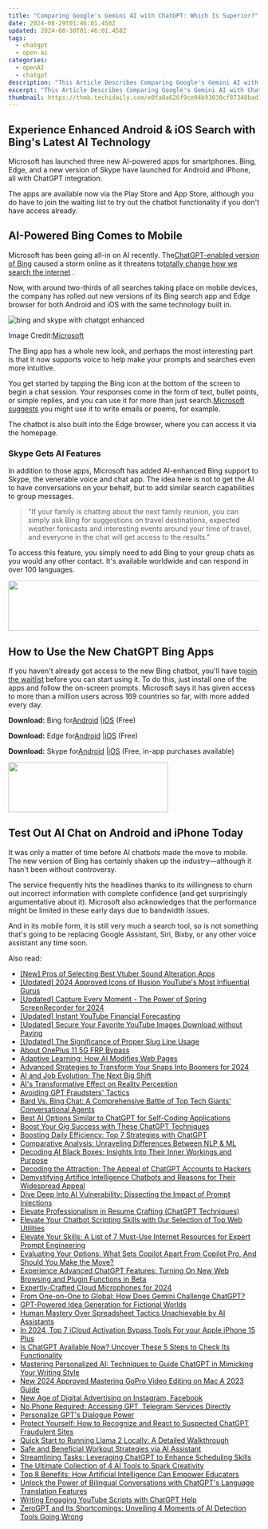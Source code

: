 ```yaml
---
title: "Comparing Google's Gemini AI with ChatGPT: Which Is Superior?"
date: 2024-08-29T01:46:01.458Z
updated: 2024-08-30T01:46:01.458Z
tags:
  - chatgpt
  - open-ai
categories:
  - openAI
  - chatgpt
description: "This Article Describes Comparing Google's Gemini AI with ChatGPT: Which Is Superior?"
excerpt: "This Article Describes Comparing Google's Gemini AI with ChatGPT: Which Is Superior?"
thumbnail: https://thmb.techidaily.com/e0fa8a626f9ce04b93030cf87348bad1dbf4f9d0f4c731838370fc9db952e82c.jpg
---
```


## Experience Enhanced Android & iOS Search with Bing's Latest AI Technology

 Microsoft has launched three new AI-powered apps for smartphones. Bing, Edge, and a new version of Skype have launched for Android and iPhone, all with ChatGPT integration.

 The apps are available now via the Play Store and App Store, although you do have to join the waiting list to try out the chatbot functionality if you don't have access already.

## AI-Powered Bing Comes to Mobile

 Microsoft has been going all-in on AI recently. The[ChatGPT-enabled version of Bing](https://www.makeuseof.com/microsoft-bing-gets-chatgpt-ai/) caused a storm online as it threatens to[totally change how we search the internet](https://www.makeuseof.com/is-chatgpt-search-engine-threat/) .

 Now, with around two-thirds of all searches taking place on mobile devices, the company has rolled out new versions of its Bing search app and Edge browser for both Android and iOS with the same technology built in.

![bing and skype with chatgpt enhanced](https://static1.makeuseofimages.com/wordpress/wp-content/uploads/2023/02/bing-and-skype-with-chatgpt-enhanced.jpg)

 Image Credit:[Microsoft](https://blogs.microsoft.com/blog/2023/02/22/the-new-bing-preview-experience-arrives-on-bing-and-edge-mobile-apps-introducing-bing-now-in-skype/)

 The Bing app has a whole new look, and perhaps the most interesting part is that it now supports voice to help make your prompts and searches even more intuitive.

 You get started by tapping the Bing icon at the bottom of the screen to begin a chat session. Your responses come in the form of text, bullet points, or simple replies, and you can use it for more than just search.[Microsoft suggests](https://blogs.microsoft.com/blog/2023/02/22/the-new-bing-preview-experience-arrives-on-bing-and-edge-mobile-apps-introducing-bing-now-in-skype/) you might use it to write emails or poems, for example.

 The chatbot is also built into the Edge browser, where you can access it via the homepage.

### Skype Gets AI Features

 In addition to those apps, Microsoft has added AI-enhanced Bing support to Skype, the venerable voice and chat app. The idea here is not to get the AI to have conversations on your behalf, but to add similar search capabilities to group messages.

> "If your family is chatting about the next family reunion, you can simply ask Bing for suggestions on travel destinations, expected weather forecasts and interesting events around your time of travel, and everyone in the chat will get access to the results."

 To access this feature, you simply need to add Bing to your group chats as you would any other contact. It's available worldwide and can respond in over 100 languages.

<!-- affiliate ads begin -->
<a href="https://imp.i110150.net/c/5597632/924299/11305" target="_top" id="924299"><img src="//a.impactradius-go.com/display-ad/11305-924299" border="0" alt="" width="520" height="100"/></a>
<!-- affiliate ads end -->
## How to Use the New ChatGPT Bing Apps

 If you haven't already got access to the new Bing chatbot, you'll have to[join the waitlist](https://www.makeuseof.com/try-bing-ai-powered-search-engine/) before you can start using it. To do this, just install one of the apps and follow the on-screen prompts. Microsoft says it has given access to more than a million users across 169 countries so far, with more added every day.

**Download:** Bing for[Android](https://www.anrdoezrs.net/links/7251228/type/dlg/sid/UUmuoUeUpU2022079/https://play.google.com/store/apps/details?id=com.microsoft.bing) |[iOS](https://apps.apple.com/us/app/microsoft-bing-search/id345323231) (Free)

**Download:** Edge for[Android](https://www.anrdoezrs.net/links/7251228/type/dlg/sid/UUmuoUeUpU2022079/https://play.google.com/store/apps/details?id=com.microsoft.emmx) |[iOS](https://apps.apple.com/us/app/microsoft-edge-web-browser/id1288723196) (Free)

**Download:** Skype for[Android](https://www.anrdoezrs.net/links/7251228/type/dlg/sid/UUmuoUeUpU2022079/https://play.google.com/store/apps/details?id=com.skype.raider) |[iOS](https://apps.apple.com/us/app/skype/id304878510) (Free, in-app purchases available)

<!-- affiliate ads begin -->
<a href="https://proteahair.pxf.io/c/5597632/1983634/23621" target="_top" id="1983634"><img src="//a.impactradius-go.com/display-ad/23621-1983634" border="0" alt="" width="320" height="100"/></a><img height="0" width="0" src="https://imp.pxf.io/i/5597632/1983634/23621" style="position:absolute;visibility:hidden;" border="0" />
<!-- affiliate ads end -->
## Test Out AI Chat on Android and iPhone Today

 It was only a matter of time before AI chatbots made the move to mobile. The new version of Bing has certainly shaken up the industry—although it hasn't been without controversy.

 The service frequently hits the headlines thanks to its willingness to churn out incorrect information with complete confidence (and get surprisingly argumentative about it). Microsoft also acknowledges that the performance might be limited in these early days due to bandwidth issues.

 And in its mobile form, it is still very much a search tool, so is not something that's going to be replacing Google Assistant, Siri, Bixby, or any other voice assistant any time soon.


<ins class="adsbygoogle"
     style="display:block"
     data-ad-format="autorelaxed"
     data-ad-client="ca-pub-7571918770474297"
     data-ad-slot="1223367746"></ins>



<ins class="adsbygoogle"
     style="display:block"
     data-ad-client="ca-pub-7571918770474297"
     data-ad-slot="8358498916"
     data-ad-format="auto"
     data-full-width-responsive="true"></ins>

<span class="atpl-alsoreadstyle">Also read:</span>
<div><ul>
<li><a href="https://extra-guidance.techidaily.com/new-pros-of-selecting-best-vtuber-sound-alteration-apps/"><u>[New] Pros of Selecting Best Vtuber Sound Alteration Apps</u></a></li>
<li><a href="https://youtube-data.techidaily.com/ed-2024-approved-icons-of-illusion-youtubes-most-influential-gurus/"><u>[Updated] 2024 Approved  Icons of Illusion  YouTube's Most Influential Gurus</u></a></li>
<li><a href="https://screen-activity-recording.techidaily.com/updated-capture-every-moment-the-power-of-spring-screenrecorder-for-2024/"><u>[Updated] Capture Every Moment - The Power of Spring ScreenRecorder for 2024</u></a></li>
<li><a href="https://facebook-video-share.techidaily.com/updated-instant-youtube-financial-forecasting/"><u>[Updated] Instant YouTube Financial Forecasting</u></a></li>
<li><a href="https://facebook-record-videos.techidaily.com/updated-secure-your-favorite-youtube-images-download-without-paying/"><u>[Updated] Secure Your Favorite YouTube Images  Download without Paying</u></a></li>
<li><a href="https://some-guidance.techidaily.com/updated-the-significance-of-proper-slug-line-usage/"><u>[Updated] The Significance of Proper Slug Line Usage</u></a></li>
<li><a href="https://android-frp.techidaily.com/about-oneplus-11-5g-frp-bypass-by-drfone-android/"><u>About OnePlus 11 5G FRP Bypass</u></a></li>
<li><a href="https://tech-revival.techidaily.com/adaptive-learning-how-ai-modifies-web-pages/"><u>Adaptive Learning: How AI Modifies Web Pages</u></a></li>
<li><a href="https://snapchat-videos.techidaily.com/advanced-strategies-to-transform-your-snaps-into-boomers-for-2024/"><u>Advanced Strategies to Transform Your Snaps Into Boomers for 2024</u></a></li>
<li><a href="https://tech-revival.techidaily.com/ai-and-job-evolution-the-next-big-shift/"><u>AI and Job Evolution: The Next Big Shift</u></a></li>
<li><a href="https://tech-revival.techidaily.com/ais-transformative-effect-on-reality-perception/"><u>AI's Transformative Effect on Reality Perception</u></a></li>
<li><a href="https://tech-revival.techidaily.com/avoiding-gpt-fraudsters-tactics/"><u>Avoiding GPT Fraudsters' Tactics</u></a></li>
<li><a href="https://tech-revival.techidaily.com/bard-vs-bing-chat-a-comprehensive-battle-of-top-tech-giants-conversational-agents/"><u>Bard Vs. Bing Chat: A Comprehensive Battle of Top Tech Giants' Conversational Agents</u></a></li>
<li><a href="https://tech-revival.techidaily.com/best-ai-options-similar-to-chatgpt-for-self-coding-applications/"><u>Best AI Options Similar to ChatGPT for Self-Coding Applications</u></a></li>
<li><a href="https://tech-revival.techidaily.com/boost-your-gig-success-with-these-chatgpt-techniques/"><u>Boost Your Gig Success with These ChatGPT Techniques</u></a></li>
<li><a href="https://tech-revival.techidaily.com/boosting-daily-efficiency-top-7-strategies-with-chatgpt/"><u>Boosting Daily Efficiency: Top 7 Strategies with ChatGPT</u></a></li>
<li><a href="https://tech-revival.techidaily.com/comparative-analysis-unraveling-differences-between-nlp-and-ml/"><u>Comparative Analysis: Unraveling Differences Between NLP & ML</u></a></li>
<li><a href="https://tech-revival.techidaily.com/decoding-ai-black-boxes-insights-into-their-inner-workings-and-purpose/"><u>Decoding AI Black Boxes: Insights Into Their Inner Workings and Purpose</u></a></li>
<li><a href="https://tech-revival.techidaily.com/decoding-the-attraction-the-appeal-of-chatgpt-accounts-to-hackers/"><u>Decoding the Attraction: The Appeal of ChatGPT Accounts to Hackers</u></a></li>
<li><a href="https://tech-revival.techidaily.com/demystifying-artifice-intelligence-chatbots-and-reasons-for-their-widespread-appeal/"><u>Demystifying Artifice Intelligence Chatbots and Reasons for Their Widespread Appeal</u></a></li>
<li><a href="https://tech-revival.techidaily.com/dive-deep-into-ai-vulnerability-dissecting-the-impact-of-prompt-injections/"><u>Dive Deep Into AI Vulnerability: Dissecting the Impact of Prompt Injections</u></a></li>
<li><a href="https://tech-revival.techidaily.com/elevate-professionalism-in-resume-crafting-chatgpt-techniques/"><u>Elevate Professionalism in Resume Crafting (ChatGPT Techniques)</u></a></li>
<li><a href="https://tech-revival.techidaily.com/elevate-your-chatbot-scripting-skills-with-our-selection-of-top-web-utilities/"><u>Elevate Your Chatbot Scripting Skills with Our Selection of Top Web Utilities</u></a></li>
<li><a href="https://tech-revival.techidaily.com/elevate-your-skills-a-list-of-7-must-use-internet-resources-for-expert-prompt-engineering/"><u>Elevate Your Skills: A List of 7 Must-Use Internet Resources for Expert Prompt Engineering</u></a></li>
<li><a href="https://tech-revival.techidaily.com/evaluating-your-options-what-sets-copilot-apart-from-copilot-pro-and-should-you-make-the-move/"><u>Evaluating Your Options: What Sets Copilot Apart From Copilot Pro, And Should You Make the Move?</u></a></li>
<li><a href="https://tech-revival.techidaily.com/experience-advanced-chatgpt-features-turning-on-new-web-browsing-and-plugin-functions-in-beta/"><u>Experience Advanced ChatGPT Features: Turning On New Web Browsing and Plugin Functions in Beta</u></a></li>
<li><a href="https://screen-recording.techidaily.com/expertly-crafted-cloud-microphones-for-2024/"><u>Expertly-Crafted Cloud Microphones for 2024</u></a></li>
<li><a href="https://tech-revival.techidaily.com/from-one-on-one-to-global-how-does-gemini-challenge-chatgpt/"><u>From One-on-One to Global: How Does Gemini Challenge ChatGPT?</u></a></li>
<li><a href="https://tech-revival.techidaily.com/gpt-powered-idea-generation-for-fictional-worlds/"><u>GPT-Powered Idea Generation for Fictional Worlds</u></a></li>
<li><a href="https://tech-revival.techidaily.com/human-mastery-over-spreadsheet-tactics-unachievable-by-ai-assistants/"><u>Human Mastery Over Spreadsheet Tactics Unachievable by AI Assistants</u></a></li>
<li><a href="https://activate-lock.techidaily.com/in-2024-top-7-icloud-activation-bypass-tools-for-your-apple-iphone-15-plus-by-drfone-ios/"><u>In 2024, Top 7 iCloud Activation Bypass Tools For your Apple iPhone 15 Plus</u></a></li>
<li><a href="https://tech-revival.techidaily.com/is-chatgpt-available-now-uncover-these-5-steps-to-check-its-functionality/"><u>Is ChatGPT Available Now? Uncover These 5 Steps to Check Its Functionality</u></a></li>
<li><a href="https://tech-revival.techidaily.com/mastering-personalized-ai-techniques-to-guide-chatgpt-in-mimicking-your-writing-style/"><u>Mastering Personalized AI: Techniques to Guide ChatGPT in Mimicking Your Writing Style</u></a></li>
<li><a href="https://ai-driven-video-production.techidaily.com/new-2024-approved-mastering-gopro-video-editing-on-mac-a-2023-guide/"><u>New 2024 Approved Mastering GoPro Video Editing on Mac A 2023 Guide</u></a></li>
<li><a href="https://facebook.techidaily.com/new-age-of-digital-advertising-on-instagram-facebook/"><u>New Age of Digital Advertising on Instagram, Facebook</u></a></li>
<li><a href="https://tech-revival.techidaily.com/no-phone-required-accessing-gpt-telegram-services-directly/"><u>No Phone Required: Accessing GPT, Telegram Services Directly</u></a></li>
<li><a href="https://tech-revival.techidaily.com/personalize-gpts-dialogue-power/"><u>Personalize GPT's Dialogue Power</u></a></li>
<li><a href="https://tech-revival.techidaily.com/protect-yourself-how-to-recognize-and-react-to-suspected-chatgpt-fraudulent-sites/"><u>Protect Yourself: How to Recognize and React to Suspected ChatGPT Fraudulent Sites</u></a></li>
<li><a href="https://tech-revival.techidaily.com/quick-start-to-running-llama-2-locally-a-detailed-walkthrough/"><u>Quick Start to Running Llama 2 Locally: A Detailed Walkthrough</u></a></li>
<li><a href="https://tech-revival.techidaily.com/safe-and-beneficial-workout-strategies-via-ai-assistant/"><u>Safe and Beneficial Workout Strategies via AI Assistant</u></a></li>
<li><a href="https://tech-revival.techidaily.com/streamlining-tasks-leveraging-chatgpt-to-enhance-scheduling-skills/"><u>Streamlining Tasks: Leveraging ChatGPT to Enhance Scheduling Skills</u></a></li>
<li><a href="https://tech-revival.techidaily.com/the-ultimate-collection-of-4-ai-tools-to-spark-creativity/"><u>The Ultimate Collection of 4 AI Tools to Spark Creativity</u></a></li>
<li><a href="https://tech-revival.techidaily.com/top-8-benefits-how-artificial-intelligence-can-empower-educators/"><u>Top 8 Benefits: How Artificial Intelligence Can Empower Educators</u></a></li>
<li><a href="https://tech-revival.techidaily.com/unlock-the-power-of-bilingual-conversations-with-chatgpts-language-translation-features/"><u>Unlock the Power of Bilingual Conversations with ChatGPT's Language Translation Features</u></a></li>
<li><a href="https://tech-revival.techidaily.com/writing-engaging-youtube-scripts-with-chatgpt-help/"><u>Writing Engaging YouTube Scripts with ChatGPT Help</u></a></li>
<li><a href="https://tech-revival.techidaily.com/zerogpt-and-its-shortcomings-unveiling-4-moments-of-ai-detection-tools-going-wrong/"><u>ZeroGPT and Its Shortcomings: Unveiling 4 Moments of AI Detection Tools Going Wrong</u></a></li>
</ul></div>

